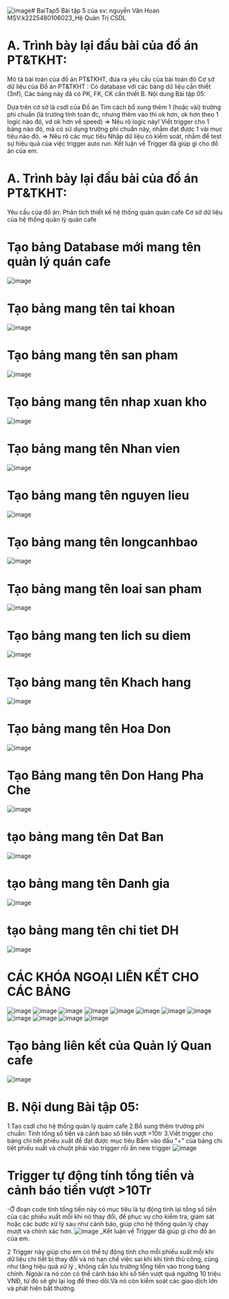 ![image](https://github.com/user-attachments/assets/ec6ebff8-2b70-4e79-a205-2595429e47d8)# BaiTap5
Bài tập 5 của sv: nguyễn Văn Hoan MSV:k2225480106023_Hệ Quản Trị CSDL
# A. Trình bày lại đầu bài của đồ án PT&TKHT:

Mô tả bài toán của đồ án PT&TKHT, đưa ra yêu cầu của bài toán đó
Cơ sở dữ liệu của Đồ án PT&TKHT : Có database với các bảng dữ liệu cần thiết (3nf), Các bảng này đã có PK, FK, CK cần thiết
B. Nội dung Bài tập 05:

Dựa trên cơ sở là csdl của Đồ án
Tìm cách bổ xung thêm 1 (hoặc vài) trường phi chuẩn (là trường tính toán đc, nhưng thêm vào thì ok hơn, ok hơn theo 1 logic nào đó, vd ok hơn về speed) => Nêu rõ logic này!
Viết trigger cho 1 bảng nào đó, mà có sử dụng trường phi chuẩn này, nhằm đạt được 1 vài mục tiêu nào đó. => Nêu rõ các mục tiêu
Nhập dữ liệu có kiểm soát, nhằm để test sự hiệu quả của việc trigger auto run.
Kết luận về Trigger đã giúp gì cho đồ án của em.
# A. Trình bày lại đầu bài của đồ án PT&TKHT:
Yêu cầu của đồ án: Phân tích thiết kế hệ thống quản quán cafe
Cơ sở dữ liệu của hệ thống quản lý quán cafe

# Tạo bảng Database mới mang tên quản lý quán cafe
![image](https://github.com/user-attachments/assets/38f7fdbe-3de9-45a2-ae5a-a75e3b09a409)
# Tạo bảng mang tên tai khoan
![image](https://github.com/user-attachments/assets/0aa7670c-f8c8-49f1-9a39-11bccf562f7f)
# Tạo bảng mang tên san pham
![image](https://github.com/user-attachments/assets/68e0fe3e-70ff-493b-8646-155169691587)
# Tạo bảng mang tên nhap xuan kho
![image](https://github.com/user-attachments/assets/45466677-3eaa-4f7b-ab5f-8a14b2fc1278)
# Tạo bảng mang tên Nhan vien
![image](https://github.com/user-attachments/assets/3054ea75-7a19-4f56-9aae-7ba9760ccf47)
# Tạo bảng mang tên nguyen lieu
![image](https://github.com/user-attachments/assets/eb8bba76-92ee-4c00-9534-b8ec16cc027b)
# Tạo bảng mang tên longcanhbao 
![image](https://github.com/user-attachments/assets/75fc4be6-da33-46bc-a9ed-06e2e044a39e)
# Tạo bảng mang tên loai san pham
![image](https://github.com/user-attachments/assets/91dc9303-3b17-4fe8-bbad-861ed9a7d25a)
# Tạo bảng mang ten lich su diem
![image](https://github.com/user-attachments/assets/11884196-1802-4286-8992-940dd64c43d7)
# Tạo bảng mang tên Khach hang
![image](https://github.com/user-attachments/assets/591ff001-d1b3-4d64-8326-45551cc7934a)
# Tạo bảng mang tên Hoa Don
![image](https://github.com/user-attachments/assets/6b59a347-65e8-4fcf-97c8-6e9909e8a28a)
# Tạo  Bảng mang tên Don Hang Pha Che
![image](https://github.com/user-attachments/assets/799a118f-cc33-48ad-a83f-5809b213a94b)
# tạo bảng mang tên Dat Ban
![image](https://github.com/user-attachments/assets/9305eae8-28f5-4060-8cf4-2a465a200b83)
# tạo bảng mang tên Danh gia
![image](https://github.com/user-attachments/assets/d870ec98-ce24-47d4-a832-918aba6df80d)
# tạo bảng mang tên chi tiet DH
![image](https://github.com/user-attachments/assets/f39a9513-0570-4d96-be93-675799c85cbb)
# CÁC KHÓA NGOẠI LIÊN KẾT CHO CÁC BẢNG
![image](https://github.com/user-attachments/assets/7dedaf32-3b48-4245-9082-1d097657d2e5)
![image](https://github.com/user-attachments/assets/1ed370e4-3748-440d-9268-921dd1a1fa18)
![image](https://github.com/user-attachments/assets/768a26ca-d451-4dd5-a2cf-dde35686583f)
![image](https://github.com/user-attachments/assets/cc5fd64d-3b64-482e-b56f-49f2b2a4102d)
![image](https://github.com/user-attachments/assets/996e47a3-def5-4a44-9c9b-0157743e7c1f)
![image](https://github.com/user-attachments/assets/e165eb3b-f8e1-4d88-9ad5-e4e644a98a55)
![image](https://github.com/user-attachments/assets/0be2055f-e31c-45fe-8987-d1f46d23bf69)
![image](https://github.com/user-attachments/assets/1c30c0f0-0fee-4145-815d-fded452d301c)
![image](https://github.com/user-attachments/assets/89e809e2-1536-4dc5-9022-0398674d9f41)
![image](https://github.com/user-attachments/assets/df827417-99e1-4821-813a-6dcc3e17f52e)
![image](https://github.com/user-attachments/assets/66da9d1c-9a26-4f8f-aca6-3fda12ede4f5)
![image](https://github.com/user-attachments/assets/b2d07579-65e7-4137-8508-9554c951b1ba)
# Tạo bảng liên kết của Quản lý Quan cafe
![image](https://github.com/user-attachments/assets/3ba2bf71-79c3-4815-835c-d9191286a673)

# B. Nội dung Bài tập 05:

1.Tạo csdl cho hệ thống quản lý quám cafe
2.Bổ sung thêm trường phi chuẩn: Tính tổng số tiền và cảnh báo sô tiền vượt >10tr
3.Viết trigger cho bảng chi tiết phiếu xuất để đạt được mục tiêu
Bấm vào dấu "+" của bảng chi tiết phiếu xuất và chuột phải vào trigger rồi ấn new trigger
![image](https://github.com/user-attachments/assets/51c8fea1-7800-4f64-932b-dc427d58a10d)
# Trigger tự động tính tổng tiền và cảnh báo tiển vượt >10Tr
-Ở đoạn code tính tổng tiền này có mục tiêu là tự động tính lại tổng số tiền của các phiếu xuất mỗi khi nó thay đổi, để phục vụ cho kiểm tra, giám sát hoặc các bước xử lý sau như cảnh báo, giúp cho hệ thống quản lý chạy mượt và chính xác hơn.
![image](https://github.com/user-attachments/assets/a3a101ec-b545-4e0b-a2ec-09debe6e5b6a)
_Kết luận về Trigger đã giúp gì cho đồ án của em.

2 Trigger này giúp cho em có thể tự động tính cho mỗi phiếu xuất mỗi khi dữ liệu chi tiết bị thay đổi và nó hạn chế việc sai khi khi tính thủ công, cũng như tăng hiệu quả xử lý , không cần lưu trường tổng tiền vào trong bảng chính. Ngoài ra nó còn có thể cảnh báo khi số tiền vượt quá ngưỡng 10 triệu VNĐ, từ đó sẽ ghi lại log để theo dõi.Và nó còn kiểm soát các giao dịch lớn và phát hiện bất thường.
